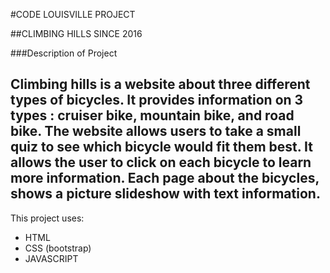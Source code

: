 #CODE LOUISVILLE PROJECT

##CLIMBING HILLS SINCE 2016

###Description of Project

## Climbing hills is a website about three different types of bicycles. It provides information on 3 types : cruiser bike, mountain bike, and road bike. The website allows users to take a small quiz to see which bicycle would fit them best. It allows the user to click on each bicycle to learn more information. Each page about the bicycles, shows a picture slideshow with text information.

This project uses:

- HTML
- CSS (bootstrap)
- JAVASCRIPT

